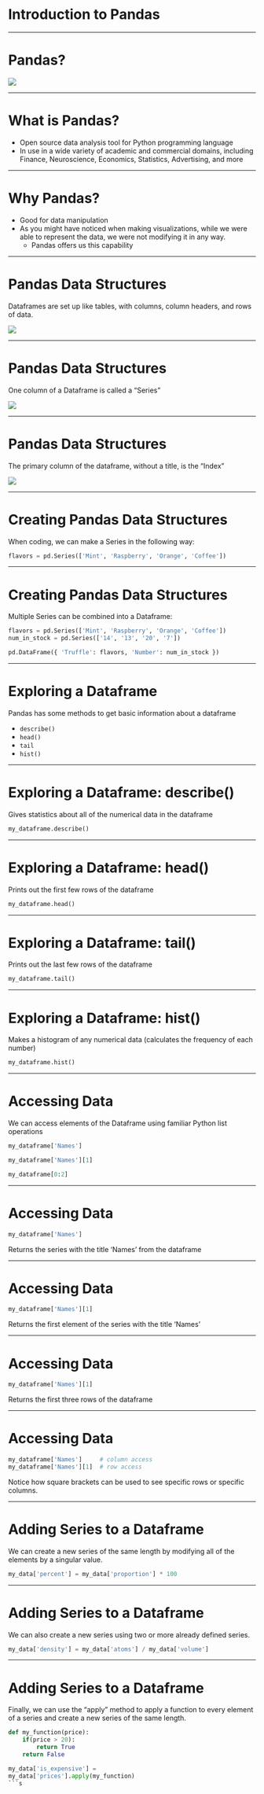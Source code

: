 # Introduction to Pandas

---

# Pandas?
![](res/pandas.jpg)

<!--

These animals are adorable but we are going to talk to about a Python library called Pandas which is a popular tool for handling and analyzing input data.

Source: https://pixabay.com/photos/panda-giant-panda-bear-red-panda-317980/

-->

---

# What is Pandas?

* Open source data analysis tool for Python programming language
* In use in a wide variety of academic and commercial domains, including Finance, Neuroscience, Economics, Statistics, Advertising, and more

<!--

Python is popular language for working on files and data munging, but to more data analysis and modeling means switching to a more domain specific language like R.
Pandas provide data structures and tools to perform data analysis.  Hence by combining Python and Pandas, you will be able to carry out the entire data analysis workflow using Python.

-->

---

# Why Pandas?

* Good for data manipulation
* As you might have noticed when making visualizations, while we were able to represent the data, we were not modifying it in any way.
  * Pandas offers us this capability

<!--

Motivation: 
Situating pandas within the rest of the course for students and contrasting it with previous work so they can see why it’s useful

For the class:
Sometimes the data we get is not in the right format for what we need, so Pandas can help us change that.

-->

---

# Pandas Data Structures

Dataframes are set up like tables, with columns, column headers, and rows of data.

![](res/dataframe.png)

<!--

Motivation: 
Giving a visual for the Dataframes so students who are visual learners can interact intuitively with the structure.

For the class:
* Pandas data structure is very much like a table with one or more columns - which means it works well with CSV type of data file format.
* Let’s start with a data structure: DataFrame
  * Looks like a table which consists of rows and columns
  * The first row contains column headers

Source: Google Copyright

-->

---

# Pandas Data Structures

One column of a Dataframe is called a “Series”

![](res/dataframe-column.png)

<!--

Motivation: 
* Continuing to give visuals to help out students.

For the class:
* Pandas Series is 1-dimensional and contains homogeneously-typed array
* So, in summary a DataFrame contains 1 or more Series

Source: Google Copyright

-->

---

# Pandas Data Structures

The primary column of the dataframe, without a title, is the “Index”

![](res/dataframe-index.png)

<!--

Motivation: 
* Continuing to give visuals to help out students.

For the class:
* Lastly, the first column is an index column and in this case it’s numeric values, but it can be non-numeric as you’ll see as you dig deeper into Pandas usage

Source: Google Copyright

-->

---

# Creating Pandas Data Structures


When coding, we can make a Series in the following way:

```python
flavors = pd.Series(['Mint', 'Raspberry', 'Orange', 'Coffee'])
```

<!--

Motivation: 
* Showing code on slide so students can ask questions before dealing with it on their own.

For the class:
* Do not feel pressured to write down the code on these slides, it will be provided to you in the colab notebook as well. 

-->

---

# Creating Pandas Data Structures

Multiple Series can be combined into a Dataframe:

```python
flavors = pd.Series(['Mint', 'Raspberry', 'Orange', 'Coffee'])
num_in_stock = pd.Series(['14', '13', '20', '7'])

pd.DataFrame({ 'Truffle': flavors, 'Number': num_in_stock })
```

<!--
Motivation: 
* Showing code on slide so students can ask questions before dealing with it on their own.

For the class:
* In this code, we are first making two series, flavors and num_in_stock.
* After that, we make a dataframe, giving each series a title (“Truffle” and “Number”).

This method reads in a file in the format “csv”, meaning that the data in the file is separated by commas.
A CSV is a file type, meaning “comma separated values”. Essentially, it signifies that the data has commas between each value to signify where one entry ends and the next begins.

The first argument is a string and can either be the name of a local file (as shown) or the url of a file on the internet.

The 'sep' field denotes what character (or characters) are used in the file to separate fields. For a csv, this will most likely be a comma.

-->

---

# Exploring a Dataframe

Pandas has some methods to get basic information about a dataframe

* `describe()`
* `head()`
* `tail`
* `hist()`

<!--

Motivation: 
Showing code on slide so students can ask questions before dealing with it on their own.

For the class:
We’ll go through each of these methods in turn. None of them modify the data, but rather they let us view the data in a few different ways so we can get a sense of what we’re looking at.

-->

---

# Exploring a Dataframe: describe()

Gives statistics about all of the numerical data in the dataframe

```python
my_dataframe.describe()
```

<!--

Motivation: 
Showing code on slide so students can ask questions before dealing with it on their own.

For the class:
* My_dataframe is a pandas dataframe.
* describe() gives statistics such as mean and median about numerical data

-->

---

# Exploring a Dataframe: head()

Prints out the first few rows of the dataframe

```python
my_dataframe.head()
```

<!--

Motivation: 
Showing code on slide so students can ask questions before dealing with it on their own.

For the class:
* My_dataframe is a pandas dataframe.
* head() prints the full contents of the first 5 rows.

-->

---

# Exploring a Dataframe: tail()

Prints out the last few rows of the dataframe

```python
my_dataframe.tail()
```

<!--

Motivation: 
Showing code on slide so students can ask questions before dealing with it on their own.

For the class:
* My_dataframe is a pandas dataframe.
* tail() prints the full contents of the last 5 rows.

-->

---

# Exploring a Dataframe: hist()

Makes a histogram of any numerical data (calculates the frequency of each number)

```python
my_dataframe.hist()
```

<!--

Motivation: 
Showing code on slide so students can ask questions before dealing with it on their own.

For the class:
* My_dataframe is a pandas dataframe.
* For example, if one column was the ages of participants in a study, the histogram would show how many participants were of each age.
* We will explore all of these methods in more detail in the Colab notebook

-->

---

# Accessing Data

We can access elements of the Dataframe using familiar Python list operations

```python
my_dataframe['Names']

my_dataframe['Names'][1]

my_dataframe[0:2]
```

<!--
Motivation: 
Showing code on slide so students can ask questions before dealing with it on their own.

For the class:
* My_dataframe is still a pandas dataframe
* These are still all methods to view the dataframe, rather than modify it.
-->

---

# Accessing Data

```python
my_dataframe['Names']
```
Returns the series with the title ‘Names’ from the dataframe

<!--
Motivation: 
Showing code on slide so students can ask questions before dealing with it on their own.

For the class:
* My_dataframe is still a pandas dataframe
* If you have a column called “Names”, this command will give you only the contents of that column.
-->

---

# Accessing Data

```python
my_dataframe['Names'][1]
```
Returns the first element of the series with the title ‘Names’

<!--
Motivation: 
Showing code on slide so students can ask questions before dealing with it on their own.

For the class:
* My_dataframe is still a pandas dataframe
* Since series can be indexed like arrays, this command will return a single element from the series.

-->

---

# Accessing Data

```python
my_dataframe['Names'][1]
```
Returns the first three rows of the dataframe

<!--
Motivation: 
Showing code on slide so students can ask questions before dealing with it on their own.

For the class:
* My_dataframe is still a pandas dataframe
* Like python arrays again, you can specify a group of rows to be shown. In this case, the first three will be returned.
* Note that even though the square bracket syntax is the same, this command returns row data rather than column data.

-->

---

# Accessing Data

```python
my_dataframe['Names']     # column access
my_dataframe['Names'][1]  # row access
```
Notice how square brackets can be used to see specific rows or specific columns.

<!--
Motivation: 
Showing code on slide so students can ask questions before dealing with it on their own.

For the class:
* My_dataframe is still a pandas dataframe
* The difference is whether there is a numeric index or a string column name.

-->

---

# Adding Series to a Dataframe

We can create a new series of the same length by modifying all of the elements by a singular value.

```python
my_data['percent'] = my_data['proportion'] * 100
```

<!--

Motivation: 
Showing code on slide so students can ask questions before dealing with it on their own.

For the class:
* My_data is a dataframe
* The series my_data[‘percent’], which is added to the my_data dataframe, will be equal to 100 times the series ‘proportion’.
* This means for each row, the entry in the ‘percent’ column will be 100 times the entry in the ‘proportion’ column.

-->

---

# Adding Series to a Dataframe

We can also create a new series using two or more already defined series.

```python
my_data['density'] = my_data['atoms'] / my_data['volume']
```

<!--
Motivation: 
Showing code on slide so students can ask questions before dealing with it on their own.

For the class:
* My_data is a dataframe
* In this case, one series is being divided by another.
* For each row, the entry in the ‘density’ column is equal to the entry in the ‘atoms’ column divided by the entry in the ‘volume’ column.

-->

--- 

# Adding Series to a Dataframe

Finally, we can use the “apply” method to apply a function to every element of a series and create a new series of the same length.

```python
def my_function(price):
	if(price > 20):
		return True
	return False

my_data['is_expensive'] = 
my_data['prices'].apply(my_function)
```s